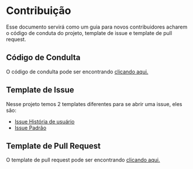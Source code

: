 # Contribuição

Esse documento servirá como um guia para novos contribuidores acharem o código de conduta do projeto, template de issue e template 
de pull request.

## Código de Condulta

O código de condulta pode ser encontrando [clicando aqui.](https://github.com/UnBArqDsw/2020.1_G10_QRodizio/blob/master/CODE_OF_CONDUCT.md)

## Template de Issue

Nesse projeto temos 2 templates diferentes para se abrir uma issue, eles são:
- [Issue História de usuário](https://github.com/UnBArqDsw/2020.1_G10_QRodizio/blob/master/.github/ISSUE_TEMPLATE/issue-hist-ria-de-usu-rio.md)
- [Issue Padrão](https://github.com/UnBArqDsw/2020.1_G10_QRodizio/blob/master/.github/ISSUE_TEMPLATE/issue-padr-o.md)

## Template de Pull Request

O template de pull request pode ser encontrando [clicando aqui.]()
